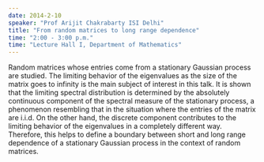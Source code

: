 ```yaml
---
date: 2014-2-10
speaker: "Prof Arijit Chakrabarty ISI Delhi"
title: "From random matrices to long range dependence"
time: "2:00 - 3:00 p.m." 
time: "Lecture Hall I, Department of Mathematics"
---
```

Random matrices whose entries come from a stationary Gaussian process are
studied. The limiting behavior of the eigenvalues as the size of the
matrix goes to infinity is the main subject of interest in this talk. It
is shown that the limiting spectral distribution is determined by the
absolutely continuous component  of the spectral measure of the stationary
process, a phenomenon resembling that in  the situation where the entries
of the matrix are i.i.d. On the other hand, the discrete component
contributes to the limiting behavior of the eigenvalues in a completely
different way. Therefore, this helps to define a boundary between short
and long range dependence of a stationary Gaussian process in the context
of random matrices.
